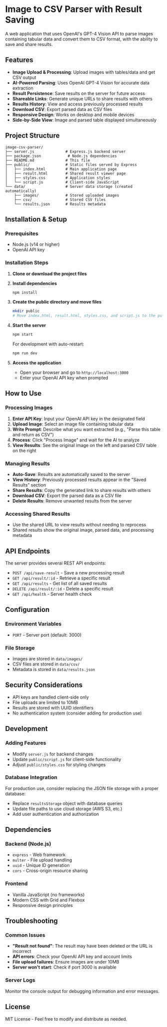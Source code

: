 # Image to CSV Parser with Result Saving

A web application that uses OpenAI's GPT-4 Vision API to parse images containing tabular data and convert them to CSV format, with the ability to save and share results.

## Features

- **Image Upload & Processing**: Upload images with tables/data and get CSV output
- **AI-Powered Parsing**: Uses OpenAI GPT-4 Vision for accurate data extraction
- **Result Persistence**: Save results on the server for future access
- **Shareable Links**: Generate unique URLs to share results with others
- **Results History**: View and access previously processed results
- **Download CSV**: Export parsed data as CSV files
- **Responsive Design**: Works on desktop and mobile devices
- **Side-by-Side View**: Image and parsed table displayed simultaneously

## Project Structure

```
image-csv-parser/
├── server.js              # Express.js backend server
├── package.json            # Node.js dependencies
├── README.md              # This file
├── public/                # Static files served by Express
│   ├── index.html         # Main application page
│   ├── result.html        # Shared result viewer page
│   ├── styles.css         # Application styles
│   └── script.js          # Client-side JavaScript
└── data/                  # Server data storage (created automatically)
    ├── images/            # Stored uploaded images
    ├── csv/               # Stored CSV files
    └── results.json       # Results metadata
```

## Installation & Setup

### Prerequisites
- Node.js (v14 or higher)
- OpenAI API key

### Installation Steps

1. **Clone or download the project files**

2. **Install dependencies**
   ```bash
   npm install
   ```

3. **Create the public directory and move files**
   ```bash
   mkdir public
   # Move index.html, result.html, styles.css, and script.js to the public/ directory
   ```

4. **Start the server**
   ```bash
   npm start
   ```
   
   For development with auto-restart:
   ```bash
   npm run dev
   ```

5. **Access the application**
   - Open your browser and go to `http://localhost:3000`
   - Enter your OpenAI API key when prompted

## How to Use

### Processing Images
1. **Enter API Key**: Input your OpenAI API key in the designated field
2. **Upload Image**: Select an image file containing tabular data
3. **Write Prompt**: Describe what you want extracted (e.g., "Parse this table and return as CSV")
4. **Process**: Click "Process Image" and wait for the AI to analyze
5. **View Results**: See the original image on the left and parsed CSV table on the right

### Managing Results
- **Auto-Save**: Results are automatically saved to the server
- **View History**: Previously processed results appear in the "Saved Results" section
- **Share Results**: Copy the generated link to share results with others
- **Download CSV**: Export the parsed data as a CSV file
- **Delete Results**: Remove unwanted results from the server

### Accessing Shared Results
- Use the shared URL to view results without needing to reprocess
- Shared results show the original image, parsed data, and processing metadata

## API Endpoints

The server provides several REST API endpoints:

- `POST /api/save-result` - Save a new processing result
- `GET /api/result/:id` - Retrieve a specific result
- `GET /api/results` - Get list of all saved results
- `DELETE /api/result/:id` - Delete a specific result
- `GET /api/health` - Server health check

## Configuration

### Environment Variables
- `PORT` - Server port (default: 3000)

### File Storage
- Images are stored in `data/images/`
- CSV files are stored in `data/csv/`
- Metadata is stored in `data/results.json`

## Security Considerations

- API keys are handled client-side only
- File uploads are limited to 10MB
- Results are stored with UUID identifiers
- No authentication system (consider adding for production use)

## Development

### Adding Features
- Modify `server.js` for backend changes
- Update `public/script.js` for client-side functionality
- Adjust `public/styles.css` for styling changes

### Database Integration
For production use, consider replacing the JSON file storage with a proper database:
- Replace `resultsStorage` object with database queries
- Update file paths to use cloud storage (AWS S3, etc.)
- Add user authentication and authorization

## Dependencies

### Backend (Node.js)
- `express` - Web framework
- `multer` - File upload handling
- `uuid` - Unique ID generation
- `cors` - Cross-origin resource sharing

### Frontend
- Vanilla JavaScript (no frameworks)
- Modern CSS with Grid and Flexbox
- Responsive design principles

## Troubleshooting

### Common Issues
- **"Result not found"**: The result may have been deleted or the URL is incorrect
- **API errors**: Check your OpenAI API key and account limits
- **File upload failures**: Ensure images are under 10MB
- **Server won't start**: Check if port 3000 is available

### Server Logs
Monitor the console output for debugging information and error messages.

## License

MIT License - Feel free to modify and distribute as needed.